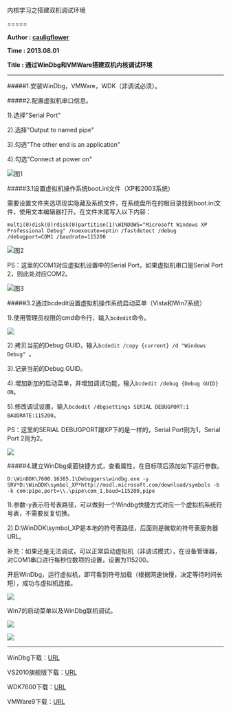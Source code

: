 ﻿内核学习之搭建双机调试环境

=====

**Author : [cauligflower](http://cauligflower.github.com)**

**Time : 2013.08.01**

**Title : 通过WinDbg和VMWare搭建双机内核调试环境**

-----


#####1.安装WinDbg，VMWare，WDK（非调试必须）。


#####2.配置虚拟机串口信息。

1).选择"Serial Port"

2).选择"Output to named pipe"

3).勾选"The other end is an application" 

4).勾选"Connect at power on"

![图1](http://y.photo.qq.com/img?s=7kN7KeirY&l=y.jpg)


#####3.1设置虚拟机操作系统boot.ini文件（XP和2003系统）

需要设置文件夹选项现实隐藏及系统文件，在系统盘所在的根目录找到boot.ini文件，使用文本编辑器打开。在文件末尾写入以下内容：

```
multi(0)disk(0)rdisk(0)partition(1)\WINDOWS="Microsoft Windows XP Professional Debug" /noexecute=optin /fastdetect /debug /debugport=COM1 /baudrate=115200
```

![图2](http://y.photo.qq.com/img?s=4dRFGzjvn&l=y.jpg)

PS：这里的COM1对应虚拟机设置中的Serial Port，如果虚拟机串口是Serial Port 2，则此处对应COM2。

![图3](http://y.photo.qq.com/img?s=veHR7T6ml&l=y.jpg)


#####3.2通过bcdedit设置虚拟机操作系统启动菜单（Vista和Win7系统）

1).使用管理员权限的cmd命令行，输入```bcdedit```命令。

![](http://y.photo.qq.com/img?s=8Cvr6s0mN&l=y.jpg)

2).拷贝当前的Debug GUID，输入```bcdedit /copy {current} /d "Windows  Debug" ```。

3).记录当前的Debug GUID。

4).增加新加的启动菜单，并增加调试功能，输入```bcdedit /debug {Debug GUID} ON```。

5).修改调试设置，输入```bcdedit /dbgsettings SERIAL DEBUGPORT:1 BAUDRATE:115200```。

PS：这里的SERIAL DEBUGPORT跟XP下的是一样的，Serial Port则为1，Serial Port 2则为2。

![](http://y.photo.qq.com/img?s=Zvefz6s1t&l=y.jpg)


#####4.建立WinDbg桌面快捷方式，查看属性，在目标项后添加如下运行参数。

```
D:\WinDDK\7600.16385.1\Debuggers\windbg.exe -y SRV*D:\WinDDK\symbol_XP*http://msdl.microsoft.com/download/symbols -b -k com:pipe,port=\\.\pipe\com_1,baud=115200,pipe
```

1).参数-y表示符号表路径，可以做到一个Windbg快捷方式对应一个虚拟机系统符号表，不需要反复切换。

2).D:\WinDDK\symbol_XP是本地的符号表路径，后面则是微软的符号表服务器URL。

补充：如果还是无法调试，可以正常启动虚拟机（非调试模式），在设备管理器，对COM1串口进行每秒位数项的设置，设置为115200。

开启WinDbg，运行虚拟机，即可看到符号加载（根据网速快慢，决定等待时间长短），成功与虚拟机连接。

![](http://y.photo.qq.com/img?s=ptwGyoJJm&l=y.jpg)

Win7的启动菜单以及WinDbg联机调试。

![](http://y.photo.qq.com/img?s=EjV1kcDZq&l=y.jpg)

![](http://y.photo.qq.com/img?s=OsW2Dhl7i&l=y.jpg)


-----

WinDbg下载：[URL](http://msdn.microsoft.com/en-us/windows/hardware/gg463009.aspx)

VS2010旗舰版下载：[URL](ed2k://|file|cn_visual_studio_2010_ultimate_x86_dvd_532347.iso|2685982720|4AE6228933DDE49D9BFA4C3467C831C2|/)

WDK7600下载：[URL](http://download.microsoft.com/download/4/A/2/4A25C7D5-EFBE-4182-B6A9-AE6850409A78/GRMWDK_EN_7600_1.ISO)

VMWare9下载：[URL](ed2k://|file|%5B%28VMware.Workstation.%29v9.0.2%5D.%5B%28VMware.Workstation.%29v9.0.2%5D.%5B%28VMware.Workstation.%29v9.0.2%5D.Vmware.Workstation.v9.0.2.1031769.Incl.Keymaker-Zwt.zip|426456429|f08a6daeb1ee7ce4ddf27f8c133e1b7e|/)